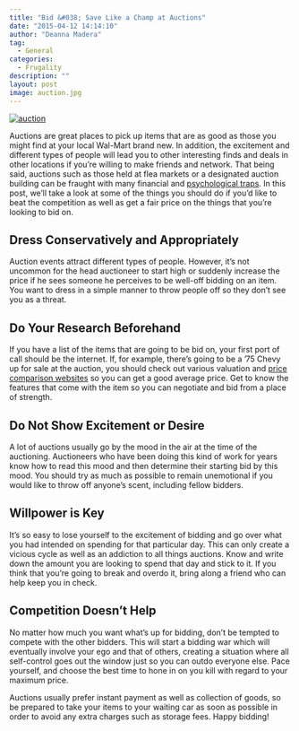 ```yaml
---
title: "Bid &#038; Save Like a Champ at Auctions"
date: "2015-04-12 14:14:10"
author: "Deanna Madera"
tag:
  - General
categories:
  - Frugality
description: ""
layout: post
image: auction.jpg
---
```


[![auction](/auction-1024x681.jpg)](/auction.jpg)

Auctions are great places to pick up items that are as good as those you might find at your local Wal-Mart brand new. In addition, the excitement and different types of people will lead you to other interesting finds and deals in other locations if you’re willing to make friends and network. That being said, auctions such as those held at flea markets or a designated auction building can be fraught with many financial and [psychological traps](https://insight.kellogg.northwestern.edu/article/place_your_bids/). In this post, we’ll take a look at some of the things you should do if you’d like to beat the competition as well as get a fair price on the things that you’re looking to bid on.

## Dress Conservatively and Appropriately

Auction events attract different types of people. However, it’s not uncommon for the head auctioneer to start high or suddenly increase the price if he sees someone he perceives to be well-off bidding on an item. You want to dress in a simple manner to throw people off so they don’t see you as a threat.

## Do Your Research Beforehand

If you have a list of the items that are going to be bid on, your first port of call should be the internet. If, for example, there’s going to be a ’75 Chevy up for sale at the auction, you should check out various valuation and [price comparison websites](https://www.edmunds.com/) so you can get a good average price. Get to know the features that come with the item so you can negotiate and bid from a place of strength.

## Do Not Show Excitement or Desire

A lot of auctions usually go by the mood in the air at the time of the auctioning. Auctioneers who have been doing this kind of work for years know how to read this mood and then determine their starting bid by this mood. You should try as much as possible to remain unemotional if you would like to throw off anyone’s scent, including fellow bidders.

## Willpower is Key

It’s so easy to lose yourself to the excitement of bidding and go over what you had intended on spending for that particular day. This can only create a vicious cycle as well as an addiction to all things auctions. Know and write down the amount you are looking to spend that day and stick to it. If you think that you’re going to break and overdo it, bring along a friend who can help keep you in check.

## Competition Doesn’t Help

No matter how much you want what’s up for bidding, don’t be tempted to compete with the other bidders. This will start a bidding war which will eventually involve your ego and that of others, creating a situation where all self-control goes out the window just so you can outdo everyone else. Pace yourself, and choose the best time to hone in on you kill with regard to your maximum price.

Auctions usually prefer instant payment as well as collection of goods, so be prepared to take your items to your waiting car as soon as possible in order to avoid any extra charges such as storage fees. Happy bidding!
